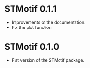 # STMotif 0.1.1

* Improvements of the documentation.
* Fix the plot function

# STMotif 0.1.0

* Fist version of the STMotif package.




